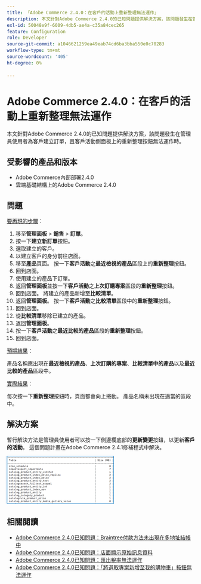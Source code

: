 ```yaml
---
title: 「Adobe Commerce 2.4.0：在客戶的活動上重新整理無法運作」
description: 本文針對Adobe Commerce 2.4.0的已知問題提供解決方案，該問題發生在管理員使用者為客戶建立訂單，且客戶活動側面板上的重新整理按鈕無法運作時。
exl-id: 50048e9f-6009-4db5-ae4a-c35a84cec265
feature: Configuration
role: Developer
source-git-commit: a1046621259ea49eab74cd6ba3bba550e0c70283
workflow-type: tm+mt
source-wordcount: '405'
ht-degree: 0%

---
```


# Adobe Commerce 2.4.0：在客戶的活動上重新整理無法運作

本文針對Adobe Commerce 2.4.0的已知問題提供解決方案，該問題發生在管理員使用者為客戶建立訂單，且客戶活動側面板上的重新整理按鈕無法運作時。

## 受影響的產品和版本

* Adobe Commerce內部部署2.4.0
* 雲端基礎結構上的Adobe Commerce 2.4.0

## 問題

<u>要再現的步驟</u>：

1. 移至&#x200B;**管理面板** > **銷售** > **訂單**。
1. 按一下&#x200B;**建立新訂單**&#x200B;按鈕。
1. 選取建立的客戶。
1. 以建立客戶的身分前往店面。
1. 移至&#x200B;**產品**&#x200B;頁面。 按一下&#x200B;**客戶活動**&#x200B;之&#x200B;**最近檢視的產品**&#x200B;區段上的&#x200B;**重新整理**&#x200B;按鈕。
1. 回到店面。
1. 使用建立的產品下訂單。
1. 返回&#x200B;**管理面板**&#x200B;並按一下&#x200B;**客戶活動**&#x200B;之&#x200B;**上次訂購專案**&#x200B;區段的&#x200B;**重新整理**&#x200B;按鈕。
1. 回到店面。 將建立的產品新增至&#x200B;**比較清單**。
1. 返回&#x200B;**管理面板**。 按一下&#x200B;**客戶活動**&#x200B;之&#x200B;**比較清單**&#x200B;區段中的&#x200B;**重新整理**&#x200B;按鈕。
1. 回到店面。
1. 從&#x200B;**比較清單**&#x200B;移除已建立的產品。
1. 返回&#x200B;**管理面板**。
1. 按一下&#x200B;**客戶活動**&#x200B;之&#x200B;**最近比較的產品**&#x200B;區段的&#x200B;**重新整理**&#x200B;按鈕。
1. 回到店面。

<u>預期結果</u>：

產品名稱應出現在&#x200B;**最近檢視的產品**、**上次訂購的專案**、**比較清單中的產品**&#x200B;以及&#x200B;**最近比較的產品**&#x200B;區段中。

<u>實際結果</u>：

每次按一下&#x200B;**重新整理**&#x200B;按鈕時，頁面都會向上捲動。 產品名稱未出現在適當的區段中。

## 解決方案

暫行解決方法是管理員使用者可以按一下側邊欄底部的&#x200B;**更新變更**&#x200B;按鈕，以更新&#x200B;**客戶的活動**。 這個問題計畫在Adobe Commerce 2.4.1修補程式中解決。

![mceclip0.png](assets/mceclip0.png)

## 相關閱讀

* [Adobe Commerce 2.4.0已知問題：Braintree付款方法未出現在多地址結帳中](/help/troubleshooting/payments/magento-2-4-0-braintree-not-in-multiple-addresses-checkout.md)
* [Adobe Commerce 2.4.0已知問題：店面顯示原始訊息資料](/help/troubleshooting/storefront/magento-2-4-0-issue-storefront-raw-message-data-display.md)
* [Adobe Commerce 2.4.0已知問題：匯出稅率無法運作](/help/troubleshooting/miscellaneous/magento-2-4-0-known-issue-export-tax-rates-does-not-work.md)
* [Adobe Commerce 2.4.0已知問題：「將選取專案新增至我的購物車」按鈕無法運作](/help/troubleshooting/miscellaneous/magento-2-4-0-add-selections-to-my-cart-does-not-work.md)
